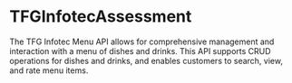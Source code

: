 # TFGInfotecAssessment
The TFG Infotec Menu API allows for comprehensive management and interaction with a menu of dishes and drinks. This API supports CRUD operations for dishes and drinks, and enables customers to search, view, and rate menu items.
